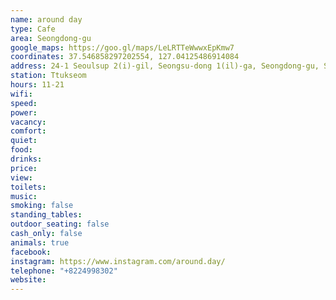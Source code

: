 ```yaml
---
name: around day
type: Cafe
area: Seongdong-gu
google_maps: https://goo.gl/maps/LeLRTTeWwwxEpKmw7
coordinates: 37.546858297202554, 127.04125486914084
address: 24-1 Seoulsup 2(i)-gil, Seongsu-dong 1(il)-ga, Seongdong-gu, Seoul, South Korea
station: Ttukseom
hours: 11-21
wifi: 
speed: 
power:  
vacancy: 
comfort: 
quiet: 
food: 
drinks: 
price: 
view: 
toilets: 
music: 
smoking: false
standing_tables: 
outdoor_seating: false
cash_only: false
animals: true
facebook: 
instagram: https://www.instagram.com/around.day/
telephone: "+8224998302"
website: 
---
```

